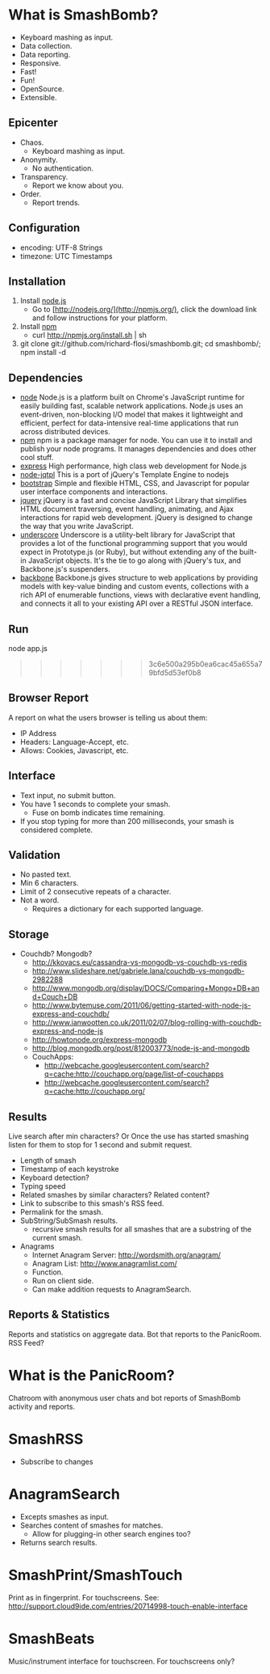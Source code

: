 What is SmashBomb?
==================

* Keyboard mashing as input.
* Data collection.
* Data reporting.
* Responsive.
* Fast!
* Fun!
* OpenSource.
* Extensible.

Epicenter
---------

* Chaos.
    * Keyboard mashing as input.
* Anonymity.
    * No authentication.
* Transparency.
    * Report we know about you.
* Order.
    * Report trends.

Configuration
-------------

* encoding: UTF-8 Strings
* timezone: UTC Timestamps

Installation
------------

1. Install [node.js](http://nodejs.org/)
   * Go to [http://nodejs.org/](http://npmjs.org/), click the download link and follow instructions for your platform.
1. Install [npm](http://npmjs.org/)
   * curl http://npmjs.org/install.sh | sh
1. git clone git://github.com/richard-flosi/smashbomb.git; cd smashbomb/; npm install -d

Dependencies
------------

* [node](https://github.com/joyent/node)
    Node.js is a platform built on Chrome's JavaScript runtime for easily building fast, 
    scalable network applications. Node.js uses an event-driven, non-blocking I/O model that makes it 
    lightweight and efficient, perfect for data-intensive real-time applications that run across 
    distributed devices.
* [npm](https://github.com/isaacs/npm)
    npm is a package manager for node. You can use it to install and publish your node programs.
    It manages dependencies and does other cool stuff.
* [express](https://github.com/visionmedia/express)
    High performance, high class web development for Node.js
* [node-jqtpl](https://github.com/kof/node-jqtpl)
    This is a port of jQuery's Template Engine to nodejs
* [bootstrap](https://github.com/twitter/bootstrap/)
    Simple and flexible HTML, CSS, and Javascript for popular user interface components and interactions.
* [jquery](https://github.com/jquery/jquery)
    jQuery is a fast and concise JavaScript Library that simplifies HTML
    document traversing, event handling, animating, and Ajax interactions
    for rapid web development.
    jQuery is designed to change the way that you write JavaScript.
* [underscore](https://github.com/documentcloud/underscore)
    Underscore is a utility-belt library for JavaScript that provides
    a lot of the functional programming support that you would expect in
    Prototype.js (or Ruby), but without extending any of the built-in
    JavaScript objects.
    It's the tie to go along with jQuery's tux, and Backbone.js's suspenders.
* [backbone](https://github.com/documentcloud/backbone/)
    Backbone.js gives structure to web applications by providing models with
    key-value binding and custom events, collections with a rich API of
    enumerable functions, views with declarative event handling, and connects
    it all to your existing API over a RESTful JSON interface.

Run
---

   node app.js
>>>>>>> 3c6e500a295b0ea6cac45a655a79bfd5d53ef0b8

Browser Report
--------------
A report on what the users browser is telling us about them:

* IP Address
* Headers: Language-Accept, etc.
* Allows: Cookies, Javascript, etc.

Interface
---------

* Text input, no submit button.
* You have 1 seconds to complete your smash.
    * Fuse on bomb indicates time remaining.
* If you stop typing for more than 200 milliseconds, your smash is considered complete.

Validation
----------

* No pasted text.
* Min 6 characters.
* Limit of 2 consecutive repeats of a character.
* Not a word.
    * Requires a dictionary for each supported language.

Storage
-------

* Couchdb? Mongodb?
    * http://kkovacs.eu/cassandra-vs-mongodb-vs-couchdb-vs-redis
    * http://www.slideshare.net/gabriele.lana/couchdb-vs-mongodb-2982288
    * http://www.mongodb.org/display/DOCS/Comparing+Mongo+DB+and+Couch+DB
    * http://www.bytemuse.com/2011/06/getting-started-with-node-js-express-and-couchdb/
    * http://www.ianwootten.co.uk/2011/02/07/blog-rolling-with-couchdb-express-and-node-js
    * http://howtonode.org/express-mongodb
    * http://blog.mongodb.org/post/812003773/node-js-and-mongodb
    * CouchApps:
        * http://webcache.googleusercontent.com/search?q=cache:http://couchapp.org/page/list-of-couchapps
        * http://webcache.googleusercontent.com/search?q=cache:http://couchapp.org/

Results
-------
Live search after min characters? Or
Once the use has started smashing listen for them to stop for 1 second and submit request.

* Length of smash
* Timestamp of each keystroke
* Keyboard detection?
* Typing speed
* Related smashes by similar characters? Related content?
* Link to subscribe to this smash's RSS feed.
* Permalink for the smash.
* SubString/SubSmash results.
    * recursive smash results for all smashes that are a 
        substring of the current smash.
* Anagrams
    * Internet Anagram Server: http://wordsmith.org/anagram/
    * Anagram List: http://www.anagramlist.com/
    * Function.
    * Run on client side.
    * Can make addition requests to AnagramSearch.


Reports & Statistics
--------------------
Reports and statistics on aggregate data.
Bot that reports to the PanicRoom.
RSS Feed?

What is the PanicRoom?
======================
Chatroom with anonymous user chats and bot reports of 
SmashBomb activity and reports.

SmashRSS
========

* Subscribe to changes


AnagramSearch
=============

* Excepts smashes as input.
* Searches content of smashes for matches.
    * Allow for plugging-in other search engines too?
* Returns search results.


SmashPrint/SmashTouch
=====================
Print as in fingerprint.
For touchscreens.
See: http://support.cloud9ide.com/entries/20714998-touch-enable-interface

SmashBeats
==========
Music/instrument interface for touchscreen.
For touchscreens only?

